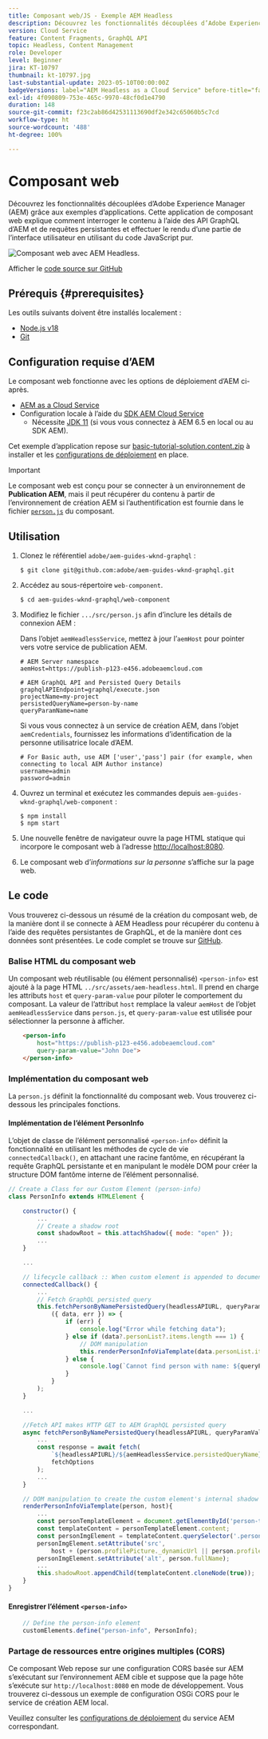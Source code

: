 ```yaml
---
title: Composant web/JS - Exemple AEM Headless
description: Découvrez les fonctionnalités découplées d’Adobe Experience Manager (AEM) grâce aux exemples d’applications. Cette application de composant web/JS explique comment interroger du contenu à l’aide des API GraphQL d’AEM et de requêtes persistantes.
version: Cloud Service
feature: Content Fragments, GraphQL API
topic: Headless, Content Management
role: Developer
level: Beginner
jira: KT-10797
thumbnail: kt-10797.jpg
last-substantial-update: 2023-05-10T00:00:00Z
badgeVersions: label="AEM Headless as a Cloud Service" before-title="false"
exl-id: 4f090809-753e-465c-9970-48cf0d1e4790
duration: 148
source-git-commit: f23c2ab86d42531113690df2e342c65060b5c7cd
workflow-type: ht
source-wordcount: '488'
ht-degree: 100%

---
```


# Composant web

Découvrez les fonctionnalités découplées d’Adobe Experience Manager (AEM) grâce aux exemples d’applications. Cette application de composant web explique comment interroger le contenu à l’aide des API GraphQL d’AEM et de requêtes persistantes et effectuer le rendu d’une partie de l’interface utilisateur en utilisant du code JavaScript pur.

![Composant web avec AEM Headless.](./assets/web-component/web-component.png)

Afficher le [code source sur GitHub](https://github.com/adobe/aem-guides-wknd-graphql/tree/main/web-component)

## Prérequis {#prerequisites}

Les outils suivants doivent être installés localement :

+ [Node.js v18](https://nodejs.org/fr/)
+ [Git](https://git-scm.com/)

## Configuration requise d’AEM

Le composant web fonctionne avec les options de déploiement d’AEM ci-après.

+ [AEM as a Cloud Service](https://experienceleague.adobe.com/docs/experience-manager-cloud-service/content/implementing/deploying/overview.html?lang=fr)
+ Configuration locale à l’aide du [SDK AEM Cloud Service](https://experienceleague.adobe.com/docs/experience-manager-learn/cloud-service/local-development-environment-set-up/overview.html?lang=fr)
   + Nécessite [JDK 11](https://experience.adobe.com/#/downloads/content/software-distribution/en/general.html?1_group.propertyvalues.property=.%2Fjcr%3Acontent%2Fmetadata%2Fdc%3AsoftwareType&amp;1_group.propertyvalues.operation=equals&amp;1_group.propertyvalues.0_values=software-type%3Atooling&amp;fulltext=Oracle%7E+JDK%7E+11%7E&amp;orderby=%40jcr%3Acontent%2Fjcr%3AlastModified&amp;orderby.sort=desc&amp;layout=list&amp;p.offset=0&amp;p.limit=14) (si vous vous connectez à AEM 6.5 en local ou au SDK AEM).

Cet exemple d’application repose sur [basic-tutorial-solution.content.zip](../multi-step/assets/explore-graphql-api/basic-tutorial-solution.content.zip) à installer et les [configurations de déploiement](../deployment/web-component.md) en place.


>[!IMPORTANT]
>
>Le composant web est conçu pour se connecter à un environnement de __Publication AEM__, mais il peut récupérer du contenu à partir de l’environnement de création AEM si l’authentification est fournie dans le fichier [`person.js`](https://github.com/adobe/aem-guides-wknd-graphql/blob/main/web-component/src/person.js#L11) du composant.

## Utilisation

1. Clonez le référentiel `adobe/aem-guides-wknd-graphql` :

   ```shell
   $ git clone git@github.com:adobe/aem-guides-wknd-graphql.git
   ```

1. Accédez au sous-répertoire `web-component`.

   ```shell
   $ cd aem-guides-wknd-graphql/web-component
   ```

1. Modifiez le fichier `.../src/person.js` afin d’inclure les détails de connexion AEM :

   Dans l’objet `aemHeadlessService`, mettez à jour l’`aemHost` pour pointer vers votre service de publication AEM.

   ```plain
   # AEM Server namespace
   aemHost=https://publish-p123-e456.adobeaemcloud.com
   
   # AEM GraphQL API and Persisted Query Details
   graphqlAPIEndpoint=graphql/execute.json
   projectName=my-project
   persistedQueryName=person-by-name
   queryParamName=name
   ```

   Si vous vous connectez à un service de création AEM, dans l’objet `aemCredentials`, fournissez les informations d’identification de la personne utilisatrice locale d’AEM.

   ```plain
   # For Basic auth, use AEM ['user','pass'] pair (for example, when connecting to local AEM Author instance)
   username=admin
   password=admin
   ```

1. Ouvrez un terminal et exécutez les commandes depuis `aem-guides-wknd-graphql/web-component` :

   ```shell
   $ npm install
   $ npm start
   ```

1. Une nouvelle fenêtre de navigateur ouvre la page HTML statique qui incorpore le composant web à l’adresse [http://localhost:8080](http://localhost:8080).
1. Le composant web d’_informations sur la personne_ s’affiche sur la page web.

## Le code

Vous trouverez ci-dessous un résumé de la création du composant web, de la manière dont il se connecte à AEM Headless pour récupérer du contenu à l’aide des requêtes persistantes de GraphQL, et de la manière dont ces données sont présentées. Le code complet se trouve sur [GitHub](https://github.com/adobe/aem-guides-wknd-graphql/tree/main/web-component).

### Balise HTML du composant web

Un composant web réutilisable (ou élément personnalisé) `<person-info>` est ajouté à la page HTML `../src/assets/aem-headless.html`. Il prend en charge les attributs `host` et `query-param-value` pour piloter le comportement du composant. La valeur de l’attribut `host` remplace la valeur `aemHost` de l’objet `aemHeadlessService` dans `person.js`, et `query-param-value` est utilisée pour sélectionner la personne à afficher.

```html
    <person-info 
        host="https://publish-p123-e456.adobeaemcloud.com"
        query-param-value="John Doe">
    </person-info>
```

### Implémentation du composant web

La `person.js` définit la fonctionnalité du composant web. Vous trouverez ci-dessous les principales fonctions.

#### Implémentation de l’élément PersonInfo

L’objet de classe de l’élément personnalisé `<person-info>` définit la fonctionnalité en utilisant les méthodes de cycle de vie `connectedCallback()`, en attachant une racine fantôme, en récupérant la requête GraphQL persistante et en manipulant le modèle DOM pour créer la structure DOM fantôme interne de l’élément personnalisé.

```javascript
// Create a Class for our Custom Element (person-info)
class PersonInfo extends HTMLElement {

    constructor() {
        ...
        // Create a shadow root
        const shadowRoot = this.attachShadow({ mode: "open" });
        ...
    }

    ...

    // lifecycle callback :: When custom element is appended to document
    connectedCallback() {
        ...
        // Fetch GraphQL persisted query
        this.fetchPersonByNamePersistedQuery(headlessAPIURL, queryParamValue).then(
            ({ data, err }) => {
                if (err) {
                    console.log("Error while fetching data");
                } else if (data?.personList?.items.length === 1) {
                    // DOM manipulation
                    this.renderPersonInfoViaTemplate(data.personList.items[0], host);
                } else {
                    console.log(`Cannot find person with name: ${queryParamValue}`);
                }
            }
        );
    }

    ...

    //Fetch API makes HTTP GET to AEM GraphQL persisted query
    async fetchPersonByNamePersistedQuery(headlessAPIURL, queryParamValue) {
        ...
        const response = await fetch(
            `${headlessAPIURL}/${aemHeadlessService.persistedQueryName}${encodedParam}`,
            fetchOptions
        );
        ...
    }

    // DOM manipulation to create the custom element's internal shadow DOM structure
    renderPersonInfoViaTemplate(person, host){
        ...
        const personTemplateElement = document.getElementById('person-template');
        const templateContent = personTemplateElement.content;
        const personImgElement = templateContent.querySelector('.person_image');
        personImgElement.setAttribute('src',
            host + (person.profilePicture._dynamicUrl || person.profilePicture._path));
        personImgElement.setAttribute('alt', person.fullName);
        ...
        this.shadowRoot.appendChild(templateContent.cloneNode(true));
    }
}
```

#### Enregistrer l’élément `<person-info>`

```javascript
    // Define the person-info element
    customElements.define("person-info", PersonInfo);
```

### Partage de ressources entre origines multiples (CORS)

Ce composant Web repose sur une configuration CORS basée sur AEM s’exécutant sur l’environnement AEM cible et suppose que la page hôte s’exécute sur `http://localhost:8080` en mode de développement. Vous trouverez ci-dessous un exemple de configuration OSGi CORS pour le service de création AEM local.

Veuillez consulter les [configurations de déploiement](../deployment/web-component.md) du service AEM correspondant.
